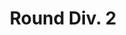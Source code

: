 ---
category: [Round Div. 2] #Category ID.
hue: var(--c-themeHueRed) #Category hue. See note [1].
title: Round Div. 2 #Category title.
description: 
---